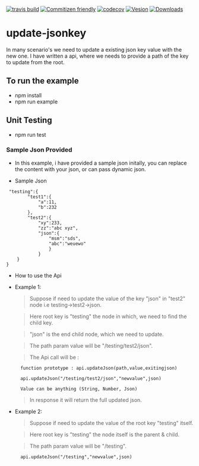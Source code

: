 [![travis build](https://img.shields.io/travis/UtkarshYeolekar/update-jsonkey.svg)](https://travis-ci.org/UtkarshYeolekar/update-jsonkey)
[![Commitizen friendly](https://img.shields.io/badge/commitizen-friendly-brightgreen.svg)](http://commitizen.github.io/cz-cli/) 
[![codecov](https://codecov.io/gh/UtkarshYeolekar/update-jsonkey/branch/master/graph/badge.svg)](https://codecov.io/gh/UtkarshYeolekar/update-jsonkey)
[![Vesion](https://img.shields.io/npm/v/update-jsonkey.svg)](https://www.npmjs.com/package/update-jsonkey)
[![Downloads](https://img.shields.io/npm/dm/update-jsonkey.svg)](https://www.npmjs.com/package/update-jsonkey)

# update-jsonkey
In many scenario's we need to update a existing json key value with the new one. I have written a api, where we needs to provide a path of the key to update from the root.

## To run the example

- npm install
- npm run example

## Unit Testing

- npm run test

### Sample Json Provided

- In this example, i have provided a sample json initally, you can replace the content with your json, or can pass dynamic json.

- Sample Json 
```{
 "testing":{
        "test1":{
            "a":11,
            "b":232
        },
        "test2":{
            "xy":233,
            "zz":"abc xyz",
            "json":{
                "msm":"sds",
                "abc":"weuewo"
                }
            }
    }
}

```
- How to use the Api

- Example 1: 

    > Suppose if need to update the value of the key "json" in "test2" node i.e testing->test2->json. 

    > Here root key is "testing" the node in which, we need to find the child key.

    > "json" is the end child node, which we need to update.

    > The path param value will be "/testing/test2/json".

    > The Api call will be :

        function prototype : api.updateJson(path,value,exitingjson)

        api.updateJson("/testing/test2/json","newvalue",json)
    
        Value can be anything (String, Number, Json)

    > In response it will return the full updated json.


- Example 2:

    > Suppose if need to update the value of the root key "testing" itself.

    > Here root key is "testing" the node itself is the parent & child.

    > The path param value will be "/testing".

        api.updateJson("/testing","newvalue",json)